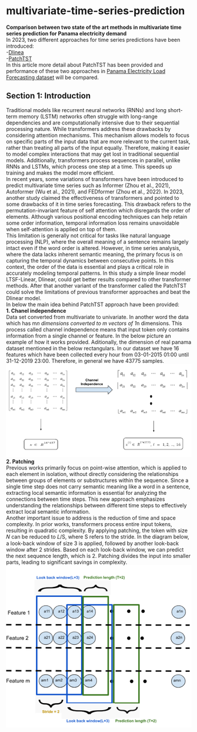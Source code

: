 # multivariate-time-series-prediction
**Comparison between two state of the art methods in multivariate time series prediction for Panama electricity demand**<br>
In 2023, two different approaches for time series predictions have been introduced:<br>
-[Dlinea](https://arxiv.org/abs/2202.07125)<br>
-[PatchTST](https://arxiv.org/abs/2211.14730)<br>
In this article more detail about PatchTST has been provided and performance of these two approaches in [Panama Electricity Load Forecasting dataset](https://www.kaggle.com/datasets/pateljay731/panama-electricity-load-forecasting/data) will be compared.<br>
## Section 1: Introduction<br>
Traditional models like recurrent neural networks (RNNs) and long short-term memory (LSTM) networks often struggle with long-range dependencies and are computationally intensive due to their sequential processing nature. While transformers address these drawbacks by considering attention mechanisms. This mechanism allows models to focus on specific parts of the input data that are more relevant to the current task, rather than treating all parts of the input equally. Therefore, making it easier to model complex interactions that may get lost in traditional sequential models. Additionally, transformers process sequences in parallel, unlike RNNs and LSTMs, which process one step at a time. This speeds up training and makes the model more efficient.<br>
In recent years, some variations of transformers have been introduced to predict multivariate time series such as Informer (Zhou et al., 2021), Autoformer (Wu et al., 2021), and FEDformer (Zhou et al., 2022). In 2023, another study claimed the effectiveness of transformers and pointed to some drawbacks of it in time series forecasting. This drawback refers to the permutation-invariant feature of self attention which disregards the order of elements. Although various positional encoding techniques can help retain some order information, temporal information loss remains unavoidable when self-attention is applied on top of them.<br>
This limitation is generally not critical for tasks like natural language processing (NLP), where the overall meaning of a sentence remains largely intact even if the word order is altered. However, in time series analysis, where the data lacks inherent semantic meaning, the primary focus is on capturing the temporal dynamics between consecutive points. 
In this context, the order of the data is essential and plays a critical role in accurately modeling temporal patterns. In this study a simple linear model LTSF-Linear, Dlinear,  could get better results compared to other transformer methods.
After that another variant of the transformer called the PatchTST could solve the limitations of previous transformer approaches and beat the Dlinear model.<br>
In below the main idea behind PatchTST approach have been provided:<br>
**1. Chanel independence**<br>
Data set converted from multivariate to univariate. In another word the data which has m*n dimensions converted to m vectors of 1*n dimensions. This process called channel independence means that input token only contains information from a single channel or feature. In the below picture an example of how it works provided. Aditionally, the dimension of real panama dataset mentioned in the below rectangulars. In our dataset we have 16 features which have been collected every hour from 03-01-2015 01:00 until 31-12-2019 23:00. Therefore, in general we have 43775 samples.<br>
![Channel_independence](Images/Channel_independence.png)<br>
**2. Patching**<br>
Previous works primarily focus on point-wise attention, which is applied to each element in isolation, without directly considering the relationships between groups of elements or substructures within the sequence. Since a single time step does not carry semantic meaning like a word in a sentence, extracting local semantic information is essential for analyzing the connections between time steps. This new approach emphasizes understanding the relationships between different time steps to effectively extract local semantic information.<br>
Another important issue to address is the reduction of time and space complexity. In prior works, transformers process entire input tokens, resulting in quadratic complexity. By applying patching, the token with size 𝑁 can be reduced to 𝐿/S, where S refers to the stride. In the diagram below, a look-back window of size 3 is applied, followed by another look-back window after 2 strides. Based on each look-back window, we can predict the next sequence length, which is 2. Patching divides the input into smaller parts, leading to significant savings in complexity.<br>
![Channel_independence](Images/patching.png)<br>

